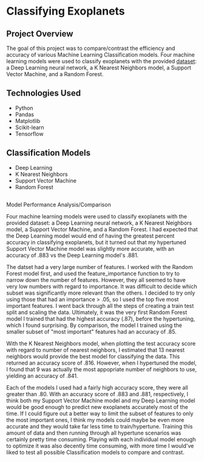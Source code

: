 # Classifying Exoplanets

## Project Overview

The goal of this project was to compare/contrast the efficiency and accuracy of various Machine Learning Classification models. Four machine learning models were used to classify exoplanets with the provided [dataset](data/exoplanet_data.csv): a Deep Learning neural network, a K Nearest Neighbors model, a Support Vector Machine, and a Random Forest. 

## Technologies Used

- Python
- Pandas
- Matplotlib
- Scikit-learn
- Tensorflow

## Classification Models

- Deep Learning
- K Nearest Neighbors
- Support Vector Machine
- Random Forest

## 

Model Performance Analysis/Comparison

Four machine learning models were used to classify exoplanets with the provided dataset: a Deep Learning neural network, a K Nearest Neighbors model, a Support Vector Machine, and a Random Forest. I had expected that the Deep Learning model would end of having the greatest percent accuracy in classifying exoplanets, but it turned out that my hypertuned Support Vector Machine model was slightly more accurate, with an accuracy of .883 vs the Deep Learning model's .881.

The datset had a very large number of features. I worked with the Random Forest model first, and used the feature_importance function to try to narrow down the number of features. However, they all seemed to have very low numbers with regard to importance. It was difficult to decide which subset was significantly more relevant than the others. I decided to try only using those that had an importance > .05, so I used the top five most important features. I went back through all the steps of creating a train test split and scaling the data. Ultimately, it was the very first Random Forest model I trained that had the highest accuracy (.87), before the hypertuning, which I found surprising. By comparison, the model I trained using the smaller subset of "most important" features had an accuracy of .85.

With the K Nearest Neighbors model, when plotting the test accuracy score with regard to number of nearest neighbors, I estimated that 13 nearest neighbors would provide the best model for classifying the data. This returned an accuracy score of .816. However, when I hypertuned the model, I found that 9 was actually the most appopriate number of neighbors to use, yielding an accuracy of .841.

Each of the models I used had a fairly high accuracy score, they were all greater than .80. With an accuracy score of .883 and .881, respectively, I think both my Support Vector Machine model and my Deep Learning model would be good enough to predict new exoplanets accurately most of the time. If I could figure out a better way to limit the subset of features to only the most important ones, I think my models could maybe be even more accurate and they would take far less time to train/hypertune. Training this amount of data and then running through all hypertune scenarios was certainly pretty time consuming. Playing with each individual model enough to optimize it was also decently time consuming, with more time I would've liked to test all possible Classification models to compare and contrast. 



